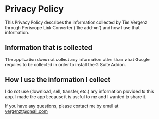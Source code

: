 # Privacy Policy

This Privacy Policy describes the information collected by Tim Vergenz through Periscope Link Converter ('the add-on') and how I use that information.

## Information that is collected

The application does not collect any information other than what Google requires to be collected in order to install the G Suite Addon.

## How I use the information I collect

I do not use (download, sell, transfer, etc.) any information provided to this app. I made the app because it is useful to me and I wanted to share it.

If you have any questions, please contact me by email at vergenzt@gmail.com.

